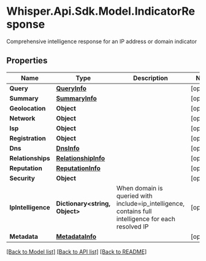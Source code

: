 # Whisper.Api.Sdk.Model.IndicatorResponse
Comprehensive intelligence response for an IP address or domain indicator

## Properties

Name | Type | Description | Notes
------------ | ------------- | ------------- | -------------
**Query** | [**QueryInfo**](QueryInfo.md) |  | [optional] 
**Summary** | [**SummaryInfo**](SummaryInfo.md) |  | [optional] 
**Geolocation** | **Object** |  | [optional] 
**Network** | **Object** |  | [optional] 
**Isp** | **Object** |  | [optional] 
**Registration** | **Object** |  | [optional] 
**Dns** | [**DnsInfo**](DnsInfo.md) |  | [optional] 
**Relationships** | [**RelationshipInfo**](RelationshipInfo.md) |  | [optional] 
**Reputation** | [**ReputationInfo**](ReputationInfo.md) |  | [optional] 
**Security** | **Object** |  | [optional] 
**IpIntelligence** | **Dictionary&lt;string, Object&gt;** | When domain is queried with include&#x3D;ip_intelligence, contains full intelligence for each resolved IP | [optional] 
**Metadata** | [**MetadataInfo**](MetadataInfo.md) |  | [optional] 

[[Back to Model list]](../../README.md#documentation-for-models) [[Back to API list]](../../README.md#documentation-for-api-endpoints) [[Back to README]](../../README.md)

